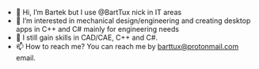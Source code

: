 - 👋 Hi, I’m Bartek but I use @BartTux nick in IT areas
- 👀 I’m interested in mechanical design/engineering and creating desktop apps in C++ and C# mainly for engineering needs 
- 🌱 I still gain skills in CAD/CAE, C++ and C#.
- 📫 How to reach me? You can reach me by barttux@protonmail.com email.

<!---
BartTux/BartTux is a ✨ special ✨ repository because its `README.md` (this file) appears on your GitHub profile.
You can click the Preview link to take a look at your changes.
--->
